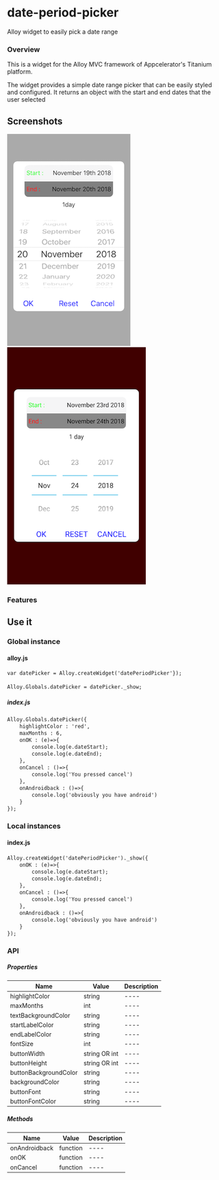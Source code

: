 # date-period-picker
Alloy widget to easily pick a date range

### Overview
This is a widget for the Alloy MVC framework of Appcelerator's Titanium platform.

The widget provides a simple date range picker that can be easily styled and configured. It returns an object with the start and end dates that the user selected

## Screenshots

![iOS](https://github.com/liakos356/date-period-picker/blob/master/screenshots/ios.PNG?raw=true) ![Android](https://github.com/liakos356/date-period-picker/blob/master/screenshots/android.png?raw=true)

### Features

## Use it

### Global instance

#### alloy.js

	var datePicker = Alloy.createWidget('datePeriodPicker'});
	
	Alloy.Globals.datePicker = datePicker._show; 
	
	
##### index.js

	Alloy.Globals.datePicker({
		highlightColor : 'red',
		maxMonths : 6,
		onOK : (e)=>{
			console.log(e.dateStart);
			console.log(e.dateEnd);
		},
		onCancel : ()=>{
			console.log('You pressed cancel')
		},
		onAndroidback : ()=>{
			console.log('obviously you have android')
		}
	});
	
### Local instances

#### index.js

	Alloy.createWidget('datePeriodPicker')._show({
		onOK : (e)=>{
			console.log(e.dateStart);
			console.log(e.dateEnd);
		},
		onCancel : ()=>{
			console.log('You pressed cancel')
		},
		onAndroidback : ()=>{
			console.log('obviously you have android')
		}
	});

### API

##### Properties

| Name                  | Value         | Description |
| ------                | ------        | ------      |
| highlightColor        | string        | ----        |
| maxMonths             | int           | ----        |
| textBackgroundColor   | string        | ----        |
| startLabelColor       | string        | ----        |
| endLabelColor         | string        | ----        |
| fontSize              | int           | ----        |
| buttonWidth           | string OR int | ----        |
| buttonHeight          | string OR int | ----        |
| buttonBackgroundColor | string        | ----        |
| backgroundColor       | string        | ----        |
| buttonFont            | string        | ----        |
| buttonFontColor       | string        | ----        |

##### Methods

| Name                  | Value         | Description |
| ------                | ------        | ----        |
| onAndroidback         | function      | ----        |
| onOK                  | function      | ----        |
| onCancel              | function      | ----        |